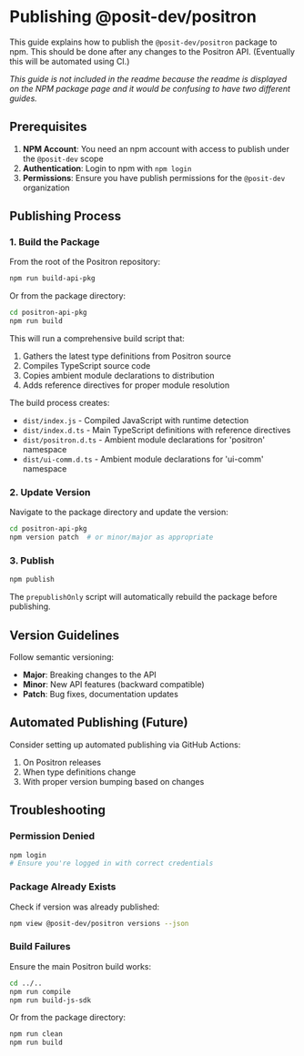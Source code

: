 # Publishing @posit-dev/positron

This guide explains how to publish the `@posit-dev/positron` package to npm. This should be done after any changes to the Positron API. (Eventually this will be automated using CI.)

_This guide is not included in the readme because the readme is displayed on the NPM package page and it would be confusing to have two different guides._

## Prerequisites

1. **NPM Account**: You need an npm account with access to publish under the `@posit-dev` scope
2. **Authentication**: Login to npm with `npm login`
3. **Permissions**: Ensure you have publish permissions for the `@posit-dev` organization

## Publishing Process

### 1. Build the Package

From the root of the Positron repository:

```bash
npm run build-api-pkg
```

Or from the package directory:

```bash
cd positron-api-pkg
npm run build
```

This will run a comprehensive build script that:
1. Gathers the latest type definitions from Positron source
2. Compiles TypeScript source code
3. Copies ambient module declarations to distribution
4. Adds reference directives for proper module resolution

The build process creates:
- `dist/index.js` - Compiled JavaScript with runtime detection
- `dist/index.d.ts` - Main TypeScript definitions with reference directives
- `dist/positron.d.ts` - Ambient module declarations for 'positron' namespace
- `dist/ui-comm.d.ts` - Ambient module declarations for 'ui-comm' namespace

### 2. Update Version

Navigate to the package directory and update the version:

```bash
cd positron-api-pkg
npm version patch  # or minor/major as appropriate
```

### 3. Publish

```bash
npm publish
```

The `prepublishOnly` script will automatically rebuild the package before publishing.

## Version Guidelines

Follow semantic versioning:

- **Major**: Breaking changes to the API
- **Minor**: New API features (backward compatible)
- **Patch**: Bug fixes, documentation updates

## Automated Publishing (Future)

Consider setting up automated publishing via GitHub Actions:

1. On Positron releases
2. When type definitions change
3. With proper version bumping based on changes

## Troubleshooting

### Permission Denied
```bash
npm login
# Ensure you're logged in with correct credentials
```

### Package Already Exists
Check if version was already published:
```bash
npm view @posit-dev/positron versions --json
```

### Build Failures
Ensure the main Positron build works:
```bash
cd ../..
npm run compile
npm run build-js-sdk
```

Or from the package directory:
```bash
npm run clean
npm run build
```
